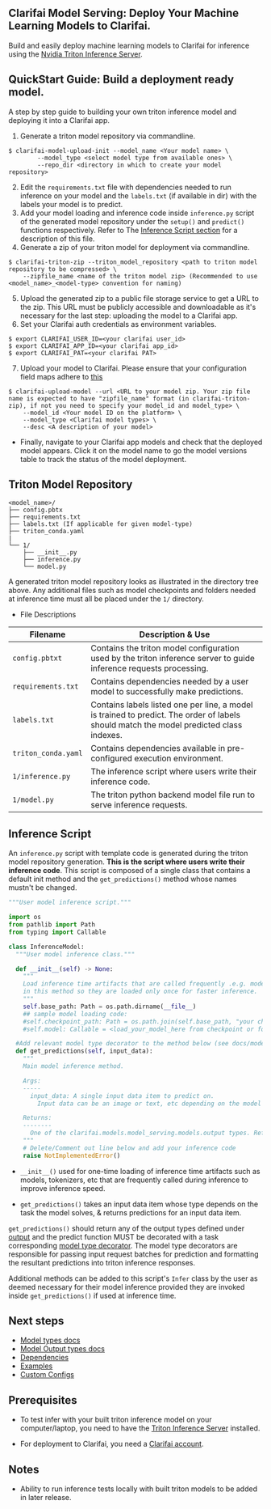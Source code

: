 ## Clarifai Model Serving: Deploy Your Machine Learning Models to Clarifai.

Build and easily deploy machine learning models to Clarifai for inference using the [Nvidia Triton Inference Server](https://github.com/triton-inference-server/server).

## QuickStart Guide: Build a deployment ready model.

A step by step guide to building your own triton inference model and deploying it into a Clarifai app.

1. Generate a triton model repository via commandline.
```console
$ clarifai-model-upload-init --model_name <Your model name> \
		--model_type <select model type from available ones> \
		--repo_dir <directory in which to create your model repository>
```
2. Edit the `requirements.txt` file with dependencies needed to run inference on your model and the `labels.txt` (if available in dir) with the labels your model is to predict.
3. Add your model loading and inference code inside `inference.py` script of the generated model repository under the `setup()` and `predict()` functions respectively. Refer to  The [Inference Script section]() for a description of this file.
4. Generate a zip of your triton model for deployment via commandline.
```console
$ clarifai-triton-zip --triton_model_repository <path to triton model repository to be compressed> \
    --zipfile_name <name of the triton model zip> (Recommended to use 	  <model_name>_<model-type> convention for naming)
```
5. Upload the generated zip to a public file storage service to get a URL to the zip. This URL must be publicly accessible and downloadable as it's necessary for the last step: uploading the model to a Clarifai app.
6. Set your Clarifai auth credentials as environment variables.
```console
$ export CLARIFAI_USER_ID=<your clarifai user_id>
$ export CLARIFAI_APP_ID=<your clarifai app_id>
$ export CLARIFAI_PAT=<your clarifai PAT>
```
7. Upload your model to Clarifai. Please ensure that your configuration field maps adhere to [this](https://github.com/Clarifai/clarifai-python-utils/blob/main/clarifai/models/model_serving/model_config/deploy.py)
```console
$ clarifai-upload-model --url <URL to your model zip. Your zip file name is expected to have "zipfile_name" format (in clarifai-triton-zip), if not you need to specify your model_id and model_type> \
    --model_id <Your model ID on the platform> \
    --model_type <Clarifai model types> \
    --desc <A description of your model>
```

* Finally, navigate to your Clarifai app models and check that the deployed model appears. Click it on the model name to go the model versions table to track the status of the model deployment.

## Triton Model Repository

    <model_name>/
    ├── config.pbtx
    ├── requirements.txt
    ├── labels.txt (If applicable for given model-type)
    ├── triton_conda.yaml
    |
    └── 1/
        ├── __init__.py
        ├── inference.py
        └── model.py

A generated triton model repository looks as illustrated in the directory tree above. Any additional files such as model checkpoints and folders needed at inference time must all be placed under the `1/` directory.

- File Descriptions

| Filename | Description & Use |
| --- | --- |
| `config.pbtxt` | Contains the triton model configuration used by the triton inference server to guide inference requests processing. |
| `requirements.txt` | Contains dependencies needed by a user model to successfully make predictions.|
| `labels.txt` | Contains labels listed one per line, a model is trained to predict. The order of labels should match the model predicted class indexes. |
| `triton_conda.yaml` | Contains dependencies available in pre-configured execution environment. |
| `1/inference.py` | The inference script where users write their inference code. |
| `1/model.py` | The triton python backend model file run to serve inference requests. |

## Inference Script

An `inference.py` script with template code is generated during the triton model repository generation.
**This is the script where users write their inference code**.
This script is composed of a single class that contains a default init method and the `get_predictions()` method whose names mustn't be changed.

```python
"""User model inference script."""

import os
from pathlib import Path
from typing import Callable

class InferenceModel:
  """User model inference class."""

  def __init__(self) -> None:
    """
    Load inference time artifacts that are called frequently .e.g. models, tokenizers, etc.
    in this method so they are loaded only once for faster inference.
    """
    self.base_path: Path = os.path.dirname(__file__)
    ## sample model loading code:
    #self.checkpoint_path: Path = os.path.join(self.base_path, "your checkpoint filename/path")
    #self.model: Callable = <load_your_model_here from checkpoint or folder>

  #Add relevant model type decorator to the method below (see docs/model_types for ref.)
  def get_predictions(self, input_data):
    """
    Main model inference method.

    Args:
    -----
      input_data: A single input data item to predict on.
        Input data can be an image or text, etc depending on the model type.

    Returns:
    --------
      One of the clarifai.models.model_serving.models.output types. Refer to the README/docs
    """
    # Delete/Comment out line below and add your inference code
    raise NotImplementedError()
```

- `__init__()` used for one-time loading of inference time artifacts such as models, tokenizers, etc that are frequently called during inference to improve inference speed.

- `get_predictions()` takes an input data item whose type depends on the task the model solves, & returns predictions for an input data item.

`get_predictions()` should return any of the output types defined under [output](docs/output.md) and the predict function MUST be decorated with a task corresponding [model type decorator](docs/model_types.md). The model type decorators are responsible for passing input request batches for prediction and formatting the resultant predictions into triton inference responses.

Additional methods can be added to this script's `Infer` class by the user as deemed necessary for their model inference provided they are invoked inside `get_predictions()` if used at inference time.

## Next steps

- [Model types docs](docs/model_types.md)
- [Model Output types docs](docs/output.md)
- [Dependencies](docs/dependencies.md)
- [Examples](examples/)
- [Custom Configs](docs/custom_config.md/)

## Prerequisites

* To test infer with your built triton inference model on your computer/laptop, you need to have the [Triton Inference Server]((https://github.com/triton-inference-server/server/blob/main/docs/customization_guide/build.md#building-with-docker)) installed.

* For deployment to Clarifai, you need a [Clarifai account](https://clarifai.com/signup).

## Notes

* Ability to run inference tests locally with built triton models to be added in later release.
